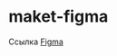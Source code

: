 # maket-figma

Ссылка <a href=" https://www.figma.com/design/BPYbUCjYNRQXBt5AKSrgtV/Marico-%2B ">Figma</a>
